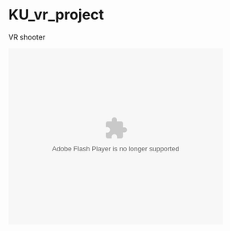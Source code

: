 

# KU_vr_project
VR shooter

<object width="425" height="350">
  <param name="movie" value="https://youtu.be/vCPqJwdrtD8" />
  <param name="wmode" value="transparent" />
  <embed src="https://youtu.be/vCPqJwdrtD8"
         type="application/x-shockwave-flash"
         wmode="transparent" width="425" height="350" />
</object>
